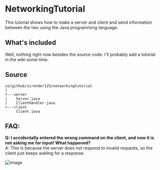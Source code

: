 # NetworkingTutorial
This tutorial shows how to make a server and client and send information between the two using the Java programming language.

## What's included
Well, nothing right now besides the source code. I'll probably add a tutorial in the wiki some time.

## Source
```
io/github/sirender125/networkingtutorial
|
+---server
|    Server.java
|    ClientHandler.java
+---client
     Client.java
```

## FAQ:
**Q: I accidentally entered the wrong command on the client, and now it is not asking me for input! What happened?**<br/>
A: This is because the server does not respond to invalid requests, so the client just keeps waiting for a response.

![image](https://user-images.githubusercontent.com/69535694/137502820-2724737c-f73b-46a0-83a4-3edb51e5484e.png)
